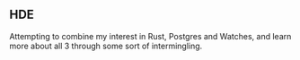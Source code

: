 HDE
---

Attempting to combine my interest in Rust, Postgres and Watches,
and learn more about all 3 through some sort of intermingling.
